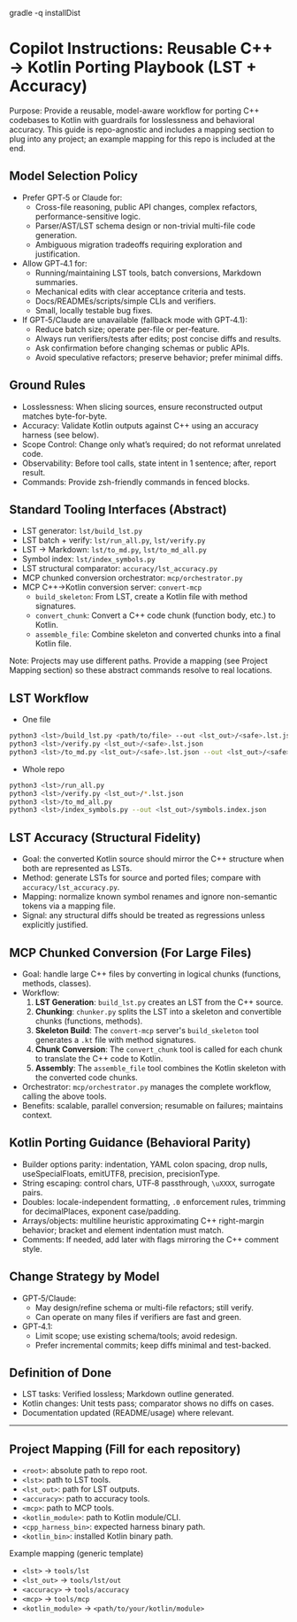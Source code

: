 gradle -q installDist
# Copilot Instructions: Reusable C++ → Kotlin Porting Playbook (LST + Accuracy)

Purpose: Provide a reusable, model-aware workflow for porting C++ codebases to Kotlin with guardrails for losslessness and behavioral accuracy. This guide is repo-agnostic and includes a mapping section to plug into any project; an example mapping for this repo is included at the end.

## Model Selection Policy
- Prefer GPT‑5 or Claude for:
  - Cross-file reasoning, public API changes, complex refactors, performance-sensitive logic.
  - Parser/AST/LST schema design or non-trivial multi-file code generation.
  - Ambiguous migration tradeoffs requiring exploration and justification.
- Allow GPT‑4.1 for:
  - Running/maintaining LST tools, batch conversions, Markdown summaries.
  - Mechanical edits with clear acceptance criteria and tests.
  - Docs/READMEs/scripts/simple CLIs and verifiers.
  - Small, locally testable bug fixes.
- If GPT‑5/Claude are unavailable (fallback mode with GPT‑4.1):
  - Reduce batch size; operate per-file or per-feature.
  - Always run verifiers/tests after edits; post concise diffs and results.
  - Ask confirmation before changing schemas or public APIs.
  - Avoid speculative refactors; preserve behavior; prefer minimal diffs.

## Ground Rules
- Losslessness: When slicing sources, ensure reconstructed output matches byte-for-byte.
- Accuracy: Validate Kotlin outputs against C++ using an accuracy harness (see below).
- Scope Control: Change only what’s required; do not reformat unrelated code.
- Observability: Before tool calls, state intent in 1 sentence; after, report result.
- Commands: Provide zsh-friendly commands in fenced blocks.

## Standard Tooling Interfaces (Abstract)
- LST generator: `lst/build_lst.py`
- LST batch + verify: `lst/run_all.py`, `lst/verify.py`
- LST → Markdown: `lst/to_md.py`, `lst/to_md_all.py`
- Symbol index: `lst/index_symbols.py`
- LST structural comparator: `accuracy/lst_accuracy.py`
- MCP chunked conversion orchestrator: `mcp/orchestrator.py`
- MCP C++→Kotlin conversion server: `convert-mcp`
    - `build_skeleton`: From LST, create a Kotlin file with method signatures.
    - `convert_chunk`: Convert a C++ code chunk (function body, etc.) to Kotlin.
    - `assemble_file`: Combine skeleton and converted chunks into a final Kotlin file.

Note: Projects may use different paths. Provide a mapping (see Project Mapping section) so these abstract commands resolve to real locations.

## LST Workflow
- One file
```sh
python3 <lst>/build_lst.py <path/to/file> --out <lst_out>/<safe>.lst.json
python3 <lst>/verify.py <lst_out>/<safe>.lst.json
python3 <lst>/to_md.py <lst_out>/<safe>.lst.json --out <lst_out>/<safe>.md
```
- Whole repo
```sh
python3 <lst>/run_all.py
python3 <lst>/verify.py <lst_out>/*.lst.json
python3 <lst>/to_md_all.py
python3 <lst>/index_symbols.py --out <lst_out>/symbols.index.json
```

## LST Accuracy (Structural Fidelity)
- Goal: the converted Kotlin source should mirror the C++ structure when both are represented as LSTs.
- Method: generate LSTs for source and ported files; compare with `accuracy/lst_accuracy.py`.
- Mapping: normalize known symbol renames and ignore non-semantic tokens via a mapping file.
- Signal: any structural diffs should be treated as regressions unless explicitly justified.

## MCP Chunked Conversion (For Large Files)
- Goal: handle large C++ files by converting in logical chunks (functions, methods, classes).
- Workflow:
  1.  **LST Generation**: `build_lst.py` creates an LST from the C++ source.
  2.  **Chunking**: `chunker.py` splits the LST into a skeleton and convertible chunks (functions, methods).
  3.  **Skeleton Build**: The `convert-mcp` server's `build_skeleton` tool generates a `.kt` file with method signatures.
  4.  **Chunk Conversion**: The `convert_chunk` tool is called for each chunk to translate the C++ code to Kotlin.
  5.  **Assembly**: The `assemble_file` tool combines the Kotlin skeleton with the converted code chunks.
- Orchestrator: `mcp/orchestrator.py` manages the complete workflow, calling the above tools.
- Benefits: scalable, parallel conversion; resumable on failures; maintains context.

## Kotlin Porting Guidance (Behavioral Parity)
- Builder options parity: indentation, YAML colon spacing, drop nulls, useSpecialFloats, emitUTF8, precision, precisionType.
- String escaping: control chars, UTF‑8 passthrough, `\uXXXX`, surrogate pairs.
- Doubles: locale-independent formatting, `.0` enforcement rules, trimming for decimalPlaces, exponent case/padding.
- Arrays/objects: multiline heuristic approximating C++ right-margin behavior; bracket and element indentation must match.
- Comments: If needed, add later with flags mirroring the C++ comment style.

## Change Strategy by Model
- GPT‑5/Claude:
  - May design/refine schema or multi-file refactors; still verify.
  - Can operate on many files if verifiers are fast and green.
- GPT‑4.1:
  - Limit scope; use existing schema/tools; avoid redesign.
  - Prefer incremental commits; keep diffs minimal and test-backed.

## Definition of Done
- LST tasks: Verified lossless; Markdown outline generated.
- Kotlin changes: Unit tests pass; comparator shows no diffs on cases.
- Documentation updated (README/usage) where relevant.

---

## Project Mapping (Fill for each repository)
- `<root>`: absolute path to repo root.
- `<lst>`: path to LST tools.
- `<lst_out>`: path for LST outputs.
- `<accuracy>`: path to accuracy tools.
- `<mcp>`: path to MCP tools.
- `<kotlin_module>`: path to Kotlin module/CLI.
- `<cpp_harness_bin>`: expected harness binary path.
- `<kotlin_bin>`: installed Kotlin binary path.

Example mapping (generic template)
- `<lst>` → `tools/lst`
- `<lst_out>` → `tools/lst/out`
- `<accuracy>` → `tools/accuracy`
- `<mcp>` → `tools/mcp`
- `<kotlin_module>` → `<path/to/your/kotlin/module>`

